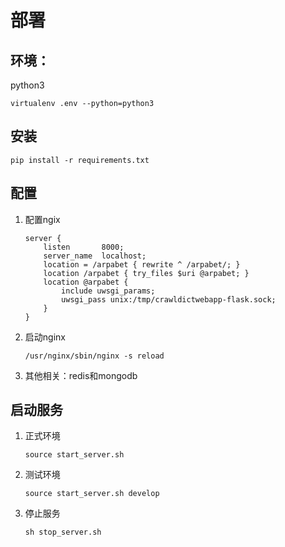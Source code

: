 # 部署

## 环境： 

python3

`virtualenv .env --python=python3`
	 
## 安装

`pip install -r requirements.txt`
	  
## 配置

1. 配置ngix
   
	```
	server {
		listen       8000;
		server_name  localhost;
		location = /arpabet { rewrite ^ /arpabet/; }
		location /arpabet { try_files $uri @arpabet; }
		location @arpabet {
			include uwsgi_params;
    		uwsgi_pass unix:/tmp/crawldictwebapp-flask.sock;
		}
	}
	```
	
2. 启动nginx

	`/usr/nginx/sbin/nginx -s reload `

3. 其他相关：redis和mongodb

## 启动服务
    
1. 正式环境 
  
    `source start_server.sh`
  	
2. 测试环境
  	
  	`source start_server.sh develop`
  	
3. 停止服务
  	
  	`sh stop_server.sh`
  	

